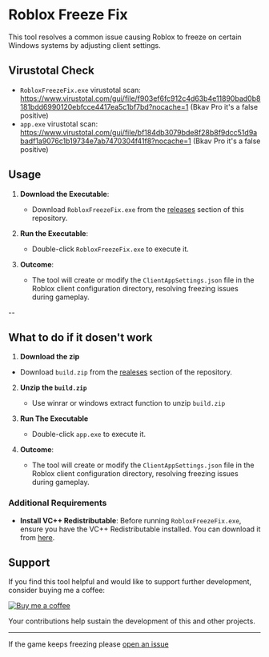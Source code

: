 # Roblox Freeze Fix

This tool resolves a common issue causing Roblox to freeze on certain Windows systems by adjusting client settings.

## Virustotal Check

- `RobloxFreezeFix.exe` virustotal scan: https://www.virustotal.com/gui/file/f903ef6fc912c4d63b4e11890bad0b8181bdd6990120ebfcce4417ea5c1bf7bd?nocache=1 (Bkav Pro it's a false positive)
- `app.exe` virustotal scan: https://www.virustotal.com/gui/file/bf184db3079bde8f28b8f9dcc51d9abadf1a9076c1b19734e7ab7470304f41f8?nocache=1 (Bkav Pro it's a false positive)

## Usage

1. **Download the Executable**:
   - Download `RobloxFreezeFix.exe` from the [releases]([https://github.com/your-username/your-repository/releases](https://github.com/dddevid/Roblox-Freezing-Fix/releases/tag/v1.0.0)) section of this repository.

2. **Run the Executable**:
   - Double-click `RobloxFreezeFix.exe` to execute it.

3. **Outcome**:
   - The tool will create or modify the `ClientAppSettings.json` file in the Roblox client configuration directory, resolving freezing issues during gameplay.

--

## What to do if it dosen't work

1. **Download the zip**
  - Download `build.zip` from the [realeses]([https://github.com/dddevid/Roblox-Freezing-Fix/releases/tag/v1.0.0]) section of the repository.

2. **Unzip the `build.zip`**
   - Use winrar or windows extract function to unzip `build.zip`
  
3. **Run The Executable**
   - Double-click `app.exe` to execute it.
  
4. **Outcome**:
   - The tool will create or modify the `ClientAppSettings.json` file in the Roblox client configuration directory, resolving freezing issues during gameplay.

### Additional Requirements

- **Install VC++ Redistributable**: Before running `RobloxFreezeFix.exe`, ensure you have the VC++ Redistributable installed. You can download it from [here](https://aka.ms/vs/17/release/vc_redist.x64.exe).

## Support

If you find this tool helpful and would like to support further development, consider buying me a coffee:

[![Buy me a coffee](https://cdn.buymeacoffee.com/buttons/v2/default-yellow.png)](https://buymeacoff.ee/devidd)

Your contributions help sustain the development of this and other projects.

---

If the game keeps freezing please [open an issue](https://github.com/dddevid/Roblox-Freezing-Fix/issues)
